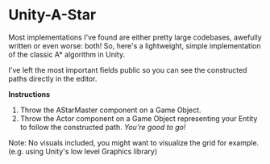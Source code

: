 # Unity-A-Star
Most implementations I've found are either pretty large codebases, awefully written or even worse: both!
So, here's a lightweight, simple implementation of the classic A* algorithm in Unity.

I've left the most important fields public so you can see the constructed paths directly in the editor.

**Instructions**

  1. Throw the AStarMaster component on a Game Object.
  2. Throw the Actor component on a Game Object representing your Entity to follow the constructed path. *You're good to go!*

Note: No visuals included, you might want to visualize the grid for example. (e.g. using Unity's low level Graphics library)
